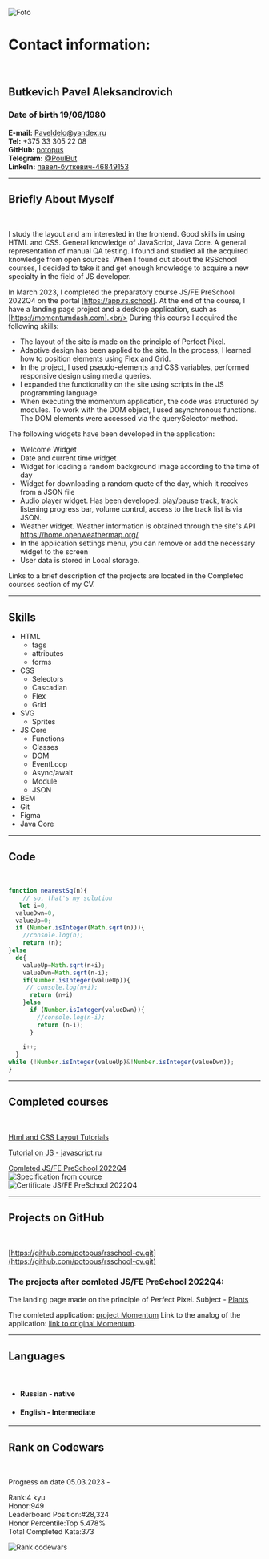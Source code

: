 ![Foto](img/img.jpg)



# Contact information:
<br/>

## Butkevich Pavel Aleksandrovich

###  Date of birth 19/06/1980
**E-mail:** Paveldelo@yandex.ru <br/>
**Tel:** +375 33 305 22 08 <br/>
**GitHub:** [potopus](https://github.com/potopus)<br/>
**Telegram:** [@PoulBut](https://t.me/PoulBut)<br/>
**LinkeIn:**  [павел-буткевич-46849153](linkedin.com/in/павел-буткевич-46849153)

***

## Briefly About Myself
<br/>

I study the layout and am interested in the frontend. Good skills in using HTML and CSS. General knowledge of JavaScript, Java Core. A general representation of manual QA testing.
I found and studied all the acquired knowledge from open sources.
When I found out about the RSSchool courses, I decided to take it and get enough knowledge to acquire a new specialty in the field of JS developer.


In March 2023, I completed the preparatory course JS/FE PreSchool 2022Q4 on the portal [https://app.rs.school]. At the end of the course, I have a landing page project and a desktop application, such as [https://momentumdash.com].<br/>
During this course I acquired the following skills:
* The layout of the site is made on the principle of Perfect Pixel.
* Adaptive design has been applied to the site. In the process, I learned how to position elements using Flex and Grid.
* In the project, I used pseudo-elements and CSS variables, performed responsive design using media queries.
* I expanded the functionality on the site using scripts in the JS programming language.
* When executing the momentum application, the code was structured by modules. To work with the DOM object, I used asynchronous functions. The DOM elements were accessed via the querySelector method.

The following widgets have been developed in the application:
* Welcome Widget
* Date and current time widget
* Widget for loading a random background image according to the time of day
* Widget for downloading a random quote of the day, which it receives from a JSON file
* Audio player widget. Has been developed: play/pause track, track listening progress bar, volume control, access to the track list is via JSON.
* Weather widget. Weather information is obtained through the site's API https://home.openweathermap.org/
* In the application settings menu, you can remove or add the necessary widget to the screen
* User data is stored in Local storage.

Links to a brief description of the projects are located in the Completed courses section of my CV.

***
## Skills

* HTML
    + tags
    + attributes
    + forms
* CSS
    + Selectors
    + Cascadian
    + Flex
    + Grid
* SVG
    + Sprites
* JS Core
    + Functions
    + Classes
    + DOM
    + EventLoop
    + Async/await
    + Module
    + JSON
* BEM
* Git
* Figma
* Java Core

***

## Code
<br/>

```javascript
function nearestSq(n){
    // so, that's my solution
   let i=0,
  valueDwn=0,
  valueUp=0;
  if (Number.isInteger(Math.sqrt(n))){
    //console.log(n);
    return (n);
}else 
  do{
    valueUp=Math.sqrt(n+i);
    valueDwn=Math.sqrt(n-i);
    if(Number.isInteger(valueUp)){
     // console.log(n+i);
      return (n+i)
    }else
      if (Number.isInteger(valueDwn)){
        //console.log(n-i);
        return (n-i);
      }
      
    i++;
  }
while (!Number.isInteger(valueUp)&!Number.isInteger(valueDwn));
}
```
***

## Completed courses
<br/>

[Html and CSS Layout Tutorials](https://code.mu/ru/)<br/>

[Tutorial on JS - javascript.ru](https://learn.javascript.ru/)

[ Comleted JS/FE PreSchool 2022Q4](https://rs.school/js-stage0/)<br/>
![Specification from cource](img/Specification%20sertif.png)<br/>
![Certificate JS/FE PreSchool 2022Q4](img/Sertificate.png)

***

## Projects on GitHub
<br/>

[https://github.com/potopus/rsschool-cv.git](https://github.com/potopus/rsschool-cv.git)

### The projects after comleted JS/FE PreSchool 2022Q4:<br/>


The landing page made on the principle of Perfect Pixel. Subject - [Plants](https://rolling-scopes-school.github.io/potopus-JSFEPRESCHOOL2022Q4/plants/ )

The comleted application: [project Momentum][projectM]
Link to the analog of the application: [link to original Momentum][Tag1].


[Tag1]: [https://momentumdash.com]
[projectM]: [https://rolling-scopes-school.github.io/potopus-JSFEPRESCHOOL2022Q4/momentum/]


***

## Languages
<br/>

+ #### Russian - native
+ #### English - Intermediate


***

## Rank on Codewars
<br/>

Progress on date 05.03.2023 - 

Rank:4 kyu<br/>
Honor:949<br/>
Leaderboard Position:#28,324<br/>
Honor Percentile:Top 5.478%<br/>
Total Completed Kata:373<br/>

![Rank codewars](img/Rank%20codewars%20050323.png)